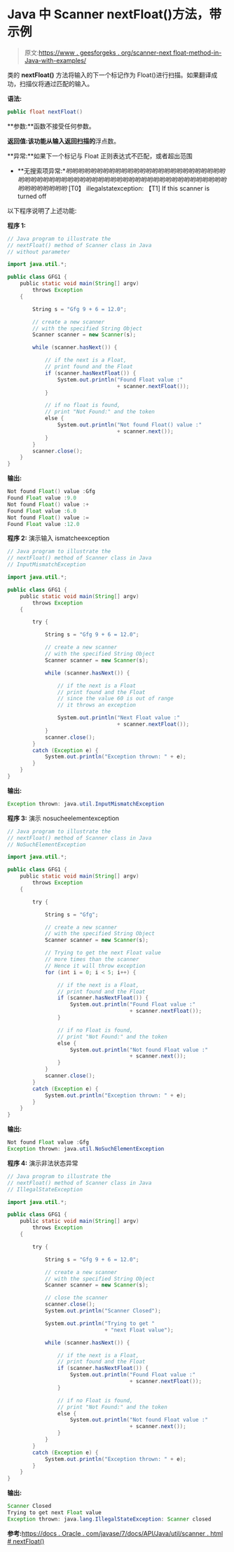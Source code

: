 # Java 中 Scanner nextFloat()方法，带示例

> 原文:[https://www . geesforgeks . org/scanner-next float-method-in-Java-with-examples/](https://www.geeksforgeeks.org/scanner-nextfloat-method-in-java-with-examples/)

类的 **nextFloat()** 方法将输入的下一个标记作为 Float()进行扫描。如果翻译成功，扫描仪将通过匹配的输入。

**语法:**

```java
public float nextFloat()
```

**参数:**函数不接受任何参数。

**返回值:**该功能从输入返回**扫描的**浮点数。

**异常:**如果下一个标记与 Float 正则表达式不匹配，或者超出范围

*   **无搜索项异常:**哟哟哟哟哟哟哟哟哟哟哟哟哟哟哟哟哟哟哟哟哟哟哟哟哟哟哟哟哟哟哟哟哟哟哟哟哟哟哟哟哟哟哟哟哟哟哟哟哟哟哟哟哟哟哟哟哟哟哟哟哟哟哟哟哟哟哟哟*   [T0】 illegalstatexception: 【T1] If this scanner is turned off

以下程序说明了上述功能:

**程序 1:**

```java
// Java program to illustrate the
// nextFloat() method of Scanner class in Java
// without parameter

import java.util.*;

public class GFG1 {
    public static void main(String[] argv)
        throws Exception
    {

        String s = "Gfg 9 + 6 = 12.0";

        // create a new scanner
        // with the specified String Object
        Scanner scanner = new Scanner(s);

        while (scanner.hasNext()) {

            // if the next is a Float,
            // print found and the Float
            if (scanner.hasNextFloat()) {
                System.out.println("Found Float value :"
                                   + scanner.nextFloat());
            }

            // if no float is found,
            // print "Not Found:" and the token
            else {
                System.out.println("Not found Float() value :"
                                   + scanner.next());
            }
        }
        scanner.close();
    }
}
```

**输出:**

```java
Not found Float() value :Gfg
Found Float value :9.0
Not found Float() value :+
Found Float value :6.0
Not found Float() value :=
Found Float value :12.0

```

**程序 2:** 演示输入 ismatcheexception

```java
// Java program to illustrate the
// nextFloat() method of Scanner class in Java
// InputMismatchException

import java.util.*;

public class GFG1 {
    public static void main(String[] argv)
        throws Exception
    {

        try {

            String s = "Gfg 9 + 6 = 12.0";

            // create a new scanner
            // with the specified String Object
            Scanner scanner = new Scanner(s);

            while (scanner.hasNext()) {

                // if the next is a Float
                // print found and the Float
                // since the value 60 is out of range
                // it throws an exception

                System.out.println("Next Float value :"
                                   + scanner.nextFloat());
            }
            scanner.close();
        }
        catch (Exception e) {
            System.out.println("Exception thrown: " + e);
        }
    }
}
```

**输出:**

```java
Exception thrown: java.util.InputMismatchException

```

**程序 3:** 演示 nosucheelementexception

```java
// Java program to illustrate the
// nextFloat() method of Scanner class in Java
// NoSuchElementException

import java.util.*;

public class GFG1 {
    public static void main(String[] argv)
        throws Exception
    {

        try {

            String s = "Gfg";

            // create a new scanner
            // with the specified String Object
            Scanner scanner = new Scanner(s);

            // Trying to get the next Float value
            // more times than the scanner
            // Hence it will throw exception
            for (int i = 0; i < 5; i++) {

                // if the next is a Float,
                // print found and the Float
                if (scanner.hasNextFloat()) {
                    System.out.println("Found Float value :"
                                       + scanner.nextFloat());
                }

                // if no Float is found,
                // print "Not Found:" and the token
                else {
                    System.out.println("Not found Float value :"
                                       + scanner.next());
                }
            }
            scanner.close();
        }
        catch (Exception e) {
            System.out.println("Exception thrown: " + e);
        }
    }
}
```

**输出:**

```java
Not found Float value :Gfg
Exception thrown: java.util.NoSuchElementException

```

**程序 4:** 演示非法状态异常

```java
// Java program to illustrate the
// nextFloat() method of Scanner class in Java
// IllegalStateException

import java.util.*;

public class GFG1 {
    public static void main(String[] argv)
        throws Exception
    {

        try {

            String s = "Gfg 9 + 6 = 12.0";

            // create a new scanner
            // with the specified String Object
            Scanner scanner = new Scanner(s);

            // close the scanner
            scanner.close();
            System.out.println("Scanner Closed");

            System.out.println("Trying to get "
                               + "next Float value");

            while (scanner.hasNext()) {

                // if the next is a Float,
                // print found and the Float
                if (scanner.hasNextFloat()) {
                    System.out.println("Found Float value :"
                                       + scanner.nextFloat());
                }

                // if no Float is found,
                // print "Not Found:" and the token
                else {
                    System.out.println("Not found Float value :"
                                       + scanner.next());
                }
            }
        }
        catch (Exception e) {
            System.out.println("Exception thrown: " + e);
        }
    }
}
```

**输出:**

```java
Scanner Closed
Trying to get next Float value
Exception thrown: java.lang.IllegalStateException: Scanner closed

```

**参考:**[https://docs . Oracle . com/javase/7/docs/API/Java/util/scanner . html # nextFloat()](https://docs.oracle.com/javase/7/docs/api/java/util/Scanner.html#nextFloat())